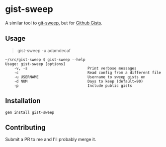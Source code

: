 # gist-sweep

A similar tool to [git-sweep](http://lab.arc90.com/2012/04/03/git-sweep/), but for [Github Gists](http://gist.github.com).

## Usage

> gist-sweep -u adamdecaf

```
~/src/gist-sweep $ gist-sweep --help
Usage: gist-sweep [options]
    -v, -s                           Print verbose messages
    -c                               Read config from a different file
    -u USERNAME                      Username to sweep gists on
    -d NUM                           Days to keep (default=90)
    -p                               Include public gists
```

## Installation

```shell
gem install gist-sweep
```

## Contributing

Submit a PR to me and I'll probably merge it.
